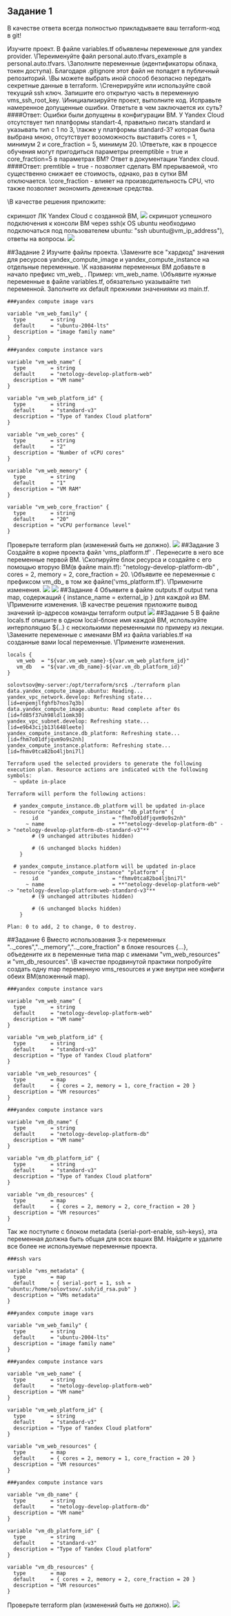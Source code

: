 ## Задание 1
 В качестве ответа всегда полностью прикладываете ваш terraform-код в git!

Изучите проект. В файле variables.tf объявлены переменные для yandex provider.
\Переименуйте файл personal.auto.tfvars_example в personal.auto.tfvars.
\Заполните переменные (идентификаторы облака, токен доступа). Благодаря .gitignore этот файл не попадет в публичный репозиторий.
\Вы можете выбрать иной способ безопасно передать секретные данные в terraform.
\Сгенерируйте или используйте свой текущий ssh ключ. Запишите его открытую часть в переменную vms_ssh_root_key.
\Инициализируйте проект, выполните код. Исправьте намеренное допущенные ошибки. Ответьте в чем заключается их суть?
####Ответ:
Ошибки были допущены в конфигурации ВМ. У Yandex Cloud отсутствует тип платформы standart-4, правильно писать standard и указывать тип c 1 по 3,
\также у платформы standard-3? которая была выбрана мною, отсутствует возоможность выставить cores = 1, минимум 2 и core_fraction = 5, минимум 20.
\Ответьте, как в процессе обучения могут пригодиться параметры preemptible = true и core_fraction=5 в параметрах ВМ? Ответ в документации Yandex cloud.
####Ответ:
premtible = true - позволяет сделать ВМ прерываемой, что существенно снижает ее стоимость, однако, раз в сутки ВМ отключается.
\core_fraction - влияет на производительность CPU, что также позволяет экономить денежные средства.

\В качестве решения приложите:

скриншот ЛК Yandex Cloud с созданной ВМ,
![](cloud.png)
скриншот успешного подключения к консоли ВМ через ssh(к OS ubuntu необходимо подключаться под пользователем ubuntu: "ssh ubuntu@vm_ip_address"),
ответы на вопросы.
![](ubuntu.png)

##Задание 2
Изучите файлы проекта.
\Замените все "хардкод" значения для ресурсов yandex_compute_image и yandex_compute_instance на отдельные переменные.
\К названиям переменных ВМ добавьте в начало префикс vm_web_ . Пример: vm_web_name.
\Объявите нужные переменные в файле variables.tf, обязательно указывайте тип переменной. Заполните их default прежними значениями из main.tf.
```
###yandex compute image vars

variable "vm_web_family" {
  type        = string
  default     = "ubuntu-2004-lts"
  description = "image family name"
}

###yandex compute instance vars

variable "vm_web_name" {
  type        = string
  default     = "netology-develop-platform-web"
  description = "VM name"
}

variable "vm_web_platform_id" {
  type        = string
  default     = "standard-v3"
  description = "Type of Yandex Cloud platform"
}

variable "vm_web_cores" {
  type        = string
  default     = "2"
  description = "Number of vCPU cores"
}

variable "vm_web_memory" {
  type        = string
  default     = "1"
  description = "VM RAM"
}

variable "vm_web_core_fraction" {
  type        = string
  default     = "20"
  description = "vCPU performance level"
}

```

Проверьте terraform plan (изменений быть не должно).
![](plan.png)
##Задание 3
Создайте в корне проекта файл 'vms_platform.tf' . Перенесите в него все переменные первой ВМ.
\Скопируйте блок ресурса и создайте с его помощью вторую ВМ(в файле main.tf): "netology-develop-platform-db" , cores = 2, memory = 2, core_fraction = 20.
\Объявите ее переменные с префиксом vm_db_ в том же файле('vms_platform.tf').
\Примените изменения.
![](develop_db.png)
![](develop_db2.png)
##Задание 4
Объявите в файле outputs.tf output типа map, содержащий { instance_name = external_ip } для каждой из ВМ.
\Примените изменения.
\В качестве решения приложите вывод значений ip-адресов команды terraform output
![](output.png)
##Задание 5
В файле locals.tf опишите в одном local-блоке имя каждой ВМ, используйте интерполяцию ${..} с несколькими переменными по примеру из лекции.
\Замените переменные с именами ВМ из файла variables.tf на созданные вами local переменные.
\Примените изменения.
```
locals {
   vm_web  = "${var.vm_web_name}-${var.vm_web_platform_id}"
   vm_db   = "${var.vm_db_name}-${var.vm_db_platform_id}"
}
```
```
solovtsov@my-server:/opt/terraform/src$ ./terraform plan
data.yandex_compute_image.ubuntu: Reading...
yandex_vpc_network.develop: Refreshing state... [id=enpemjlfghfb7nos7q3b]
data.yandex_compute_image.ubuntu: Read complete after 0s [id=fd85f37uh98ldl1omk30]
yandex_vpc_subnet.develop: Refreshing state... [id=e9b43cijb13l648leete]
yandex_compute_instance.db_platform: Refreshing state... [id=fhm7o01dfjqvm9o9s2nh]
yandex_compute_instance.platform: Refreshing state... [id=fhmv0tca82bo4ljbni7l]

Terraform used the selected providers to generate the following execution plan. Resource actions are indicated with the following symbols:
  ~ update in-place

Terraform will perform the following actions:

  # yandex_compute_instance.db_platform will be updated in-place
  ~ resource "yandex_compute_instance" "db_platform" {
        id                        = "fhm7o01dfjqvm9o9s2nh"
      ~ name                      = **"netology-develop-platform-db" -> "netology-develop-platform-db-standard-v3"**
        # (9 unchanged attributes hidden)

        # (6 unchanged blocks hidden)
    }

  # yandex_compute_instance.platform will be updated in-place
  ~ resource "yandex_compute_instance" "platform" {
        id                        = "fhmv0tca82bo4ljbni7l"
      ~ name                      = **"netology-develop-platform-web" -> "netology-develop-platform-web-standard-v3"**
        # (9 unchanged attributes hidden)

        # (6 unchanged blocks hidden)
    }

Plan: 0 to add, 2 to change, 0 to destroy.
```
##Задание 6
Вместо использования 3-х переменных ".._cores",".._memory",".._core_fraction" в блоке resources {...}, объедените их в переменные типа map с именами "vm_web_resources" и "vm_db_resources".
\В качестве продвинутой практики попробуйте создать одну map переменную vms_resources и уже внутри нее конфиги обеих ВМ(вложенный map).
```
###yandex compute instance vars

variable "vm_web_name" {
  type        = string
  default     = "netology-develop-platform-web"
  description = "VM name"
}

variable "vm_web_platform_id" {
  type        = string
  default     = "standard-v3"
  description = "Type of Yandex Cloud platform"
}

variable "vm_web_resources" {
  type        = map
  default     = { cores = 2, memory = 1, core_fraction = 20 }
  description = "VM resources"
}

###yandex compute instance vars

variable "vm_db_name" {
  type        = string
  default     = "netology-develop-platform-db"
  description = "VM name"
}

variable "vm_db_platform_id" {
  type        = string
  default     = "standard-v3"
  description = "Type of Yandex Cloud platform"
}

variable "vm_db_resources" {
  type        = map
  default     = { cores = 2, memory = 2, core_fraction = 20 }
  description = "VM resources"
}
```
Так же поступите с блоком metadata {serial-port-enable, ssh-keys}, эта переменная должна быть общая для всех ваших ВМ.
Найдите и удалите все более не используемые переменные проекта.
```
###ssh vars

variable "vms_metadata" {
  type        = map
  default     = { serial-port = 1, ssh = "ubuntu:/home/solovtsov/.ssh/id_rsa.pub" }
  description = "VMs metadata"
}

###yandex compute image vars

variable "vm_web_family" {
  type        = string
  default     = "ubuntu-2004-lts"
  description = "image family name"
}

###yandex compute instance vars

variable "vm_web_name" {
  type        = string
  default     = "netology-develop-platform-web"
  description = "VM name"
}

variable "vm_web_platform_id" {
  type        = string
  default     = "standard-v3"
  description = "Type of Yandex Cloud platform"
}

variable "vm_web_resources" {
  type        = map
  default     = { cores = 2, memory = 1, core_fraction = 20 }
  description = "VM resources"
}

###yandex compute instance vars

variable "vm_db_name" {
  type        = string
  default     = "netology-develop-platform-db"
  description = "VM name"
}

variable "vm_db_platform_id" {
  type        = string
  default     = "standard-v3"
  description = "Type of Yandex Cloud platform"
}

variable "vm_db_resources" {
  type        = map
  default     = { cores = 2, memory = 2, core_fraction = 20 }
  description = "VM resources"
}
```
Проверьте terraform plan (изменений быть не должно).
![](end.png)
